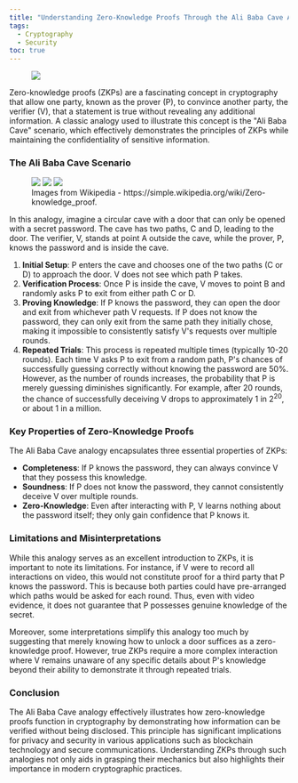 ```yaml
---
title: "Understanding Zero-Knowledge Proofs Through the Ali Baba Cave Analogy"
tags:
  - Cryptography
  - Security
toc: true
---
```


<figure>
	<a href=""><img src="https://images.pexels.com/photos/5952651/pexels-photo-5952651.jpeg?auto=compress&cs=tinysrgb&w=1260&h=750&dpr=1"></a>
</figure>


Zero-knowledge proofs (ZKPs) are a fascinating concept in cryptography that allow one party, known as the prover (P), to convince another party, the verifier (V), that a statement is true without revealing any additional information. A classic analogy used to illustrate this concept is the "Ali Baba Cave" scenario, which effectively demonstrates the principles of ZKPs while maintaining the confidentiality of sensitive information.

### The Ali Baba Cave Scenario

<figure class="third">
	<img src="https://upload.wikimedia.org/wikipedia/commons/d/dd/Zkip_alibaba1.png">
	<img src="https://upload.wikimedia.org/wikipedia/commons/c/cc/Zkip_alibaba2.png">
	<img src="https://upload.wikimedia.org/wikipedia/commons/a/a1/Zkip_alibaba3.png">
<figcaption>Images from Wikipedia - https://simple.wikipedia.org/wiki/Zero-knowledge_proof.</figcaption>
</figure>

In this analogy, imagine a circular cave with a door that can only be opened with a secret password. The cave has two paths, C and D, leading to the door. The verifier, V, stands at point A outside the cave, while the prover, P, knows the password and is inside the cave.

1. **Initial Setup**: P enters the cave and chooses one of the two paths (C or D) to approach the door. V does not see which path P takes.
2. **Verification Process**: Once P is inside the cave, V moves to point B and randomly asks P to exit from either path C or D.
3. **Proving Knowledge**: If P knows the password, they can open the door and exit from whichever path V requests. If P does not know the password, they can only exit from the same path they initially chose, making it impossible to consistently satisfy V's requests over multiple rounds.
4. **Repeated Trials**: This process is repeated multiple times (typically 10-20 rounds). Each time V asks P to exit from a random path, P's chances of successfully guessing correctly without knowing the password are 50%. However, as the number of rounds increases, the probability that P is merely guessing diminishes significantly. For example, after 20 rounds, the chance of successfully deceiving V drops to approximately 1 in $2^{20}$, or about 1 in a million.

### Key Properties of Zero-Knowledge Proofs

The Ali Baba Cave analogy encapsulates three essential properties of ZKPs:

- **Completeness**: If P knows the password, they can always convince V that they possess this knowledge.
- **Soundness**: If P does not know the password, they cannot consistently deceive V over multiple rounds.
- **Zero-Knowledge**: Even after interacting with P, V learns nothing about the password itself; they only gain confidence that P knows it.


### Limitations and Misinterpretations

While this analogy serves as an excellent introduction to ZKPs, it is important to note its limitations. For instance, if V were to record all interactions on video, this would not constitute proof for a third party that P knows the password. This is because both parties could have pre-arranged which paths would be asked for each round. Thus, even with video evidence, it does not guarantee that P possesses genuine knowledge of the secret.

Moreover, some interpretations simplify this analogy too much by suggesting that merely knowing how to unlock a door suffices as a zero-knowledge proof. However, true ZKPs require a more complex interaction where V remains unaware of any specific details about P's knowledge beyond their ability to demonstrate it through repeated trials.

### Conclusion

The Ali Baba Cave analogy effectively illustrates how zero-knowledge proofs function in cryptography by demonstrating how information can be verified without being disclosed. This principle has significant implications for privacy and security in various applications such as blockchain technology and secure communications. Understanding ZKPs through such analogies not only aids in grasping their mechanics but also highlights their importance in modern cryptographic practices.

[^1]: https://arxiv.org/abs/2308.07309

[^2]: https://www.semanticscholar.org/paper/287f20f82816ef56f1772749924a5a010d423f01

[^3]: https://www.semanticscholar.org/paper/4b01096168bcdbe8de127e2b4553d2d124e1bfa9

[^4]: https://www.semanticscholar.org/paper/38b2e7677bc5edfefe0a99da1adba7b76359baab

[^5]: https://arxiv.org/abs/2402.03834

[^6]: https://www.semanticscholar.org/paper/21b651854089a64d738538514f528d1884b43123

[^7]: https://www.semanticscholar.org/paper/e59a508a84c99292e882e482e76660057223daf0

[^8]: https://www.ncbi.nlm.nih.gov/pmc/articles/PMC9414062/

[^9]: https://en.wikipedia.org/wiki/Zero-knowledge_proof

[^10]: https://www.reddit.com/r/cryptography/comments/yitycd/is_this_simplified_ali_baba_cave_still_a/

[^11]: https://www.chainalysis.com/blog/introduction-to-zero-knowledge-proofs-zkps/

[^12]: https://www.byont.io/blog/zero-knowledge-proof-how-it-works-and-the-alibaba-cave-experiment

[^13]: https://hacken.io/discover/zero-knowledge-proof/

[^14]: https://eprint.iacr.org/2023/079.pdf

[^15]: https://veridas.com/en/what-is-zero-knowledge-proof/

[^16]: https://pages.cs.wisc.edu/~mkowalcz/628.pdf

[^17]: https://chain.link/education/zero-knowledge-proof-zkp

[^18]: https://transak.com/blog/what-are-zero-knowledge-proofs-a-detailed-explainer